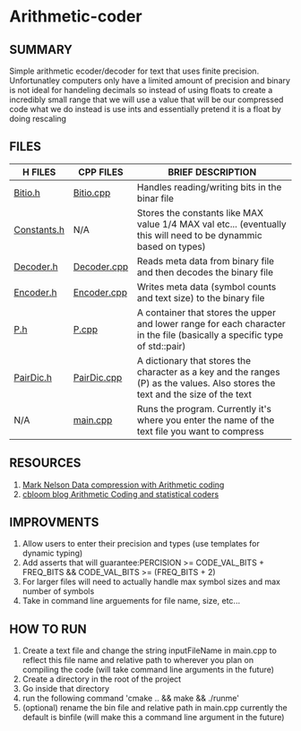 # Arithmetic-coder

## SUMMARY 
Simple arithmetic ecoder/decoder for text that uses
finite precision. Unfortunatley computers only 
have a limited amount of precision and binary is
not ideal for handeling decimals so instead of 
using floats to create a incredibly small range 
that we will use a value that will be our compressed 
code what we do instead is use ints and essentially pretend 
it is a float by doing rescaling 

## FILES

| H FILES | CPP FILES | BRIEF DESCRIPTION|
|-----------------|-----------------|-----------------|
| [Bitio.h](src/Bitio.h)    | [Bitio.cpp](src/Bitio.cpp)    | Handles reading/writing bits in the binar file |
| [Constants.h](src/Constants.h)    | N/A | Stores the constants like MAX value 1/4 MAX val etc... (eventually this will need to be dynammic based on types)    |
| [Decoder.h](src/Decoder.h)    | [Decoder.cpp](src/Decoder.cpp)    | Reads meta data from binary file and then decodes the binary file |
| [Encoder.h](src/Encoder.h)    | [Encoder.cpp](src/Encoder.cpp)    | Writes meta data (symbol counts and text size) to the binary file |
| [P.h](src/P.h)    | [P.cpp](src/P.cpp)    | A container that stores the upper and lower range for each character in the file (basically a specific type of std::pair) |
| [PairDic.h](src/PairDic.h)    | [PairDic.cpp](src/PairDic.cpp)    | A dictionary that stores the character as a key and the ranges (P) as the values. Also stores the text and the size of the text |
| N/A    | [main.cpp](src/main.cpp)    | Runs the program. Currently it's where you enter the name of the text file you want to compress |

## RESOURCES
1. [Mark Nelson Data compression with Arithmetic coding](https://marknelson.us/posts/2014/10/19/data-compression-with-arithmetic-coding.html)
2. [cbloom blog Arithmetic Coding and statistical coders](https://www.cbloom.com/algs/statisti.html#A5.0)


## IMPROVMENTS
1. Allow users to enter their precision and types (use templates for dynamic typing)
2. Add asserts that will guarantee:PERCISION >= CODE_VAL_BITS + FREQ_BITS && CODE_VAL_BITS >= (FREQ_BITS + 2) 
3. For larger files will need to actually handle max symbol sizes and max number of symbols
4. Take in command line arguements for file name, size, etc...


## HOW TO RUN
1. Create a text file and change the string inputFileName in main.cpp to reflect this file name and relative path to wherever you plan on compiling the code (will take command line arguments in the future)
2. Create a directory in the root of the project 
3. Go inside that directory
4. run the following command 'cmake .. && make && ./runme'
5. (optional) rename the bin file and relative path in main.cpp currently the default is binfile (will make this a command line argument in the future)


